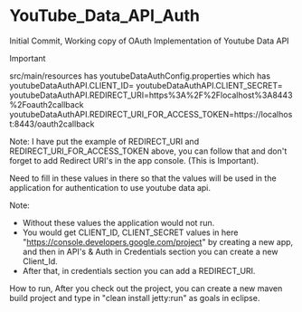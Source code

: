 # YouTube_Data_API_Auth
Initial Commit, Working copy of OAuth Implementation of Youtube Data API

Important 

src/main/resources has youtubeDataAuthConfig.properties which has 
youtubeDataAuthAPI.CLIENT_ID=
youtubeDataAuthAPI.CLIENT_SECRET=
youtubeDataAuthAPI.REDIRECT_URI=https%3A%2F%2Flocalhost%3A8443%2Foauth2callback
youtubeDataAuthAPI.REDIRECT_URI_FOR_ACCESS_TOKEN=https://localhost:8443/oauth2callback

Note: I have put the example of REDIRECT_URI and REDIRECT_URI_FOR_ACCESS_TOKEN above, you can follow that and don't forget to add Redirect URI's in the app console. (This is Important).

Need to fill in these values in there so that the values will be used in the application for authentication to use youtube data api. 

Note: 
- Without these values the application would not run.
- You would get CLIENT_ID, CLIENT_SECRET values in here "https://console.developers.google.com/project" by creating a new app, and then in API's & Auth in Credentials section you can create a new Client_Id.
- After that, in credentials section you can add a REDIRECT_URI.

How to run, 
After you check out the project, 
you can create a new maven build project and type in "clean install jetty:run" as goals in eclipse.
